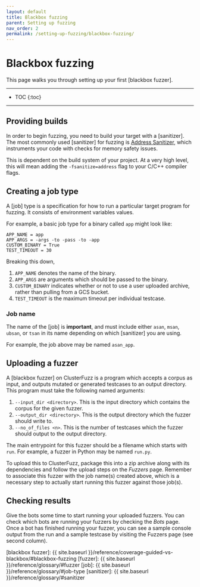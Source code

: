 ```yaml
---
layout: default
title: Blackbox fuzzing
parent: Setting up fuzzing
nav_order: 2
permalink: /setting-up-fuzzing/blackbox-fuzzing/
---
```


# Blackbox fuzzing
This page walks you through setting up your first [blackbox fuzzer].

---
- TOC
{:toc}
---

## Providing builds
In order to begin fuzzing, you need to build your target with a [sanitizer]. The
most commonly used [sanitizer] for fuzzing is [Address
Sanitizer](https://clang.llvm.org/docs/AddressSanitizer.html), which instruments
your code with checks for memory safety issues.

This is dependent on the build system of your project. At a very high level, this
will mean adding the `-fsanitize=address` flag to your C/C++ compiler flags.

## Creating a job type
A [job] type is a specification for how to run a particular target program for
fuzzing. It consists of environment variables values.

For example, a basic job type for a binary called `app` might look like:

```
APP_NAME = app
APP_ARGS = -args -to -pass -to -app
CUSTOM_BINARY = True
TEST_TIMEOUT = 30
```

Breaking this down,
1. `APP_NAME` denotes the name of the binary.
2. `APP_ARGS` are arguments which should be passed to the binary.
3. `CUSTOM_BINARY` indicates whether or not to use a user uploaded archive,
   rather than pulling from a GCS bucket.
4. `TEST_TIMEOUT` is the maximum timeout per individual testcase.

### Job name
The name of the [job] is **important**, and must include either `asan`, `msan`,
`ubsan`, or `tsan` in its name depending on which [sanitizer] you are using.

For example, the job above may be named `asan_app`.

## Uploading a fuzzer
A [blackbox fuzzer] on ClusterFuzz is a program which accepts a corpus as
input, and outputs mutated or generated testcases to an output directory. This
program must take the following named arguments:

1. `--input_dir <directory>`. This is the input directory which contains the
   corpus for the given fuzzer.
2. `--output_dir <directory>`. This is the output directory which the fuzzer
   should write to.
3. `--no_of_files <n>`. This is the number of testcases which the fuzzer should
   output to the output directory.

The main entrypoint for this fuzzer should be a filename which starts with
`run`. For example, a fuzzer in Python may be named `run.py`.

To upload this to ClusterFuzz, package this into a zip archive along with its
dependencies and follow the upload steps on the *Fuzzers* page. Remember to
associate this fuzzer with the job name(s) created above, which is a necessary
step to actually start running this fuzzer against those job(s).

## Checking results
Give the bots some time to start running your uploaded fuzzers. You can check
which bots are running your fuzzers by checking the *Bots* page. Once a bot
has finished running your fuzzer, you can see a sample console output from the
run and a sample testcase by visiting the Fuzzers page (see second column).

[blackbox fuzzer]: {{ site.baseurl }}/reference/coverage-guided-vs-blackbox/#blackbox-fuzzing
[fuzzer]: {{ site.baseurl }}/reference/glossary/#fuzzer
[job]: {{ site.baseurl }}/reference/glossary/#job-type
[sanitizer]: {{ site.baseurl }}/reference/glossary/#sanitizer
